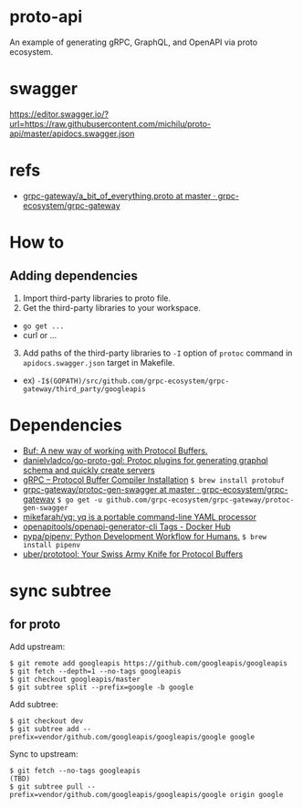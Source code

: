 # proto-api
An example of generating gRPC, GraphQL, and OpenAPI via proto ecosystem.

# swagger
https://editor.swagger.io/?url=https://raw.githubusercontent.com/michilu/proto-api/master/apidocs.swagger.json

# refs
- [grpc-gateway/a_bit_of_everything.proto at master · grpc-ecosystem/grpc-gateway](https://github.com/grpc-ecosystem/grpc-gateway/blob/master/examples/proto/examplepb/a_bit_of_everything.proto)

# How to

## Adding dependencies
1. Import third-party libraries to proto file.
2. Get the third-party libraries to your workspace.
  - `go get ...`
  - curl or ...
3. Add paths of the third-party libraries to `-I` option of `protoc` command in `apidocs.swagger.json` target in Makefile.
  - ex) `-I$(GOPATH)/src/github.com/grpc-ecosystem/grpc-gateway/third_party/googleapis`

# Dependencies

- [Buf: A new way of working with Protocol Buffers.](https://buf.build/docs/installation)
- [danielvladco/go-proto-gql: Protoc plugins for generating graphql schema and quickly create servers](https://github.com/danielvladco/go-proto-gql)
- [gRPC – Protocol Buffer Compiler Installation](https://grpc.io/docs/protoc-installation/) `$ brew install protobuf`
- [grpc\-gateway/protoc\-gen\-swagger at master · grpc\-ecosystem/grpc\-gateway](https://github.com/grpc-ecosystem/grpc-gateway/tree/master/protoc-gen-swagger) `$ go get -u github.com/grpc-ecosystem/grpc-gateway/protoc-gen-swagger`
- [mikefarah/yq: yq is a portable command-line YAML processor](https://github.com/mikefarah/yq)
- [openapitools/openapi-generator-cli Tags - Docker Hub](https://hub.docker.com/r/openapitools/openapi-generator-cli/tags?ordering=name)
- [pypa/pipenv: Python Development Workflow for Humans.](https://github.com/pypa/pipenv) `$ brew install pipenv`
- [uber/prototool: Your Swiss Army Knife for Protocol Buffers](https://github.com/uber/prototool/)

# sync subtree

## for proto

Add upstream:
```console
$ git remote add googleapis https://github.com/googleapis/googleapis
$ git fetch --depth=1 --no-tags googleapis
$ git checkout googleapis/master
$ git subtree split --prefix=google -b google
```

Add subtree:
```console
$ git checkout dev
$ git subtree add --prefix=vendor/github.com/googleapis/googleapis/google google
```

Sync to upstream:
```console
$ git fetch --no-tags googleapis
(TBD)
$ git subtree pull --prefix=vendor/github.com/googleapis/googleapis/google origin google
```
